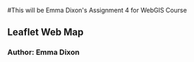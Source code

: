 #This will be Emma Dixon's Assignment 4 for WebGIS Course
## Leaflet Web Map
### Author: Emma Dixon
